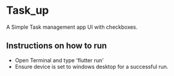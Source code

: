 # Task_up

A Simple Task management app UI with checkboxes.

## Instructions on how to run ##

  * Open Terminal and type 'flutter run'
  * Ensure device is set to windows desktop for a successful run.



